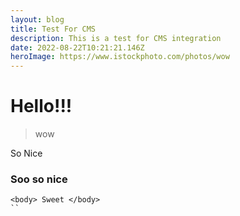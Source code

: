 ```yaml
---
layout: blog
title: Test For CMS
description: This is a test for CMS integration
date: 2022-08-22T10:21:21.146Z
heroImage: https://www.istockphoto.com/photos/wow
---
```

# Hello!!!

> wow

So Nice 
### Soo so nice

```
<body> Sweet </body>
``
